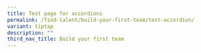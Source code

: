 ```yaml
---
title: Test page for accordions
permalink: /find-talent/build-your-first-team/test-accordion/
variant: tiptap
description: ""
third_nav_title: Build your first team
---
```

